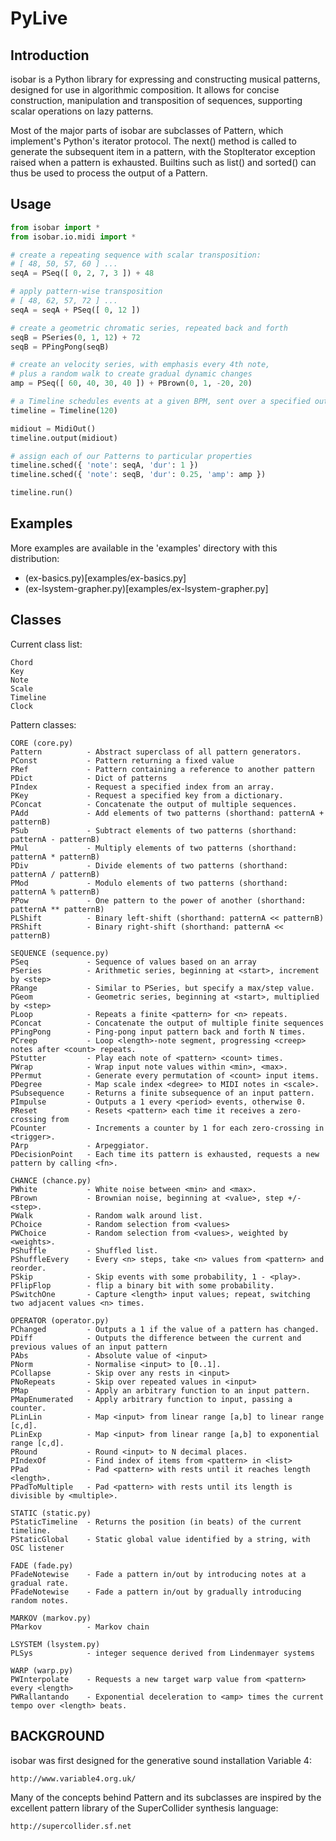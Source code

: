 # PyLive

## Introduction

isobar is a Python library for expressing and constructing musical patterns,
designed for use in algorithmic composition. It allows for concise construction,
manipulation and transposition of sequences, supporting scalar operations on
lazy patterns.

Most of the major parts of isobar are subclasses of Pattern, which implement's
Python's iterator protocol. The next() method is called to generate the
subsequent item in a pattern, with the StopIterator exception raised when a
pattern is exhausted. Builtins such as list() and sorted() can thus be used to
process the output of a Pattern.

## Usage

```python
from isobar import *
from isobar.io.midi import *

# create a repeating sequence with scalar transposition:
# [ 48, 50, 57, 60 ] ...
seqA = PSeq([ 0, 2, 7, 3 ]) + 48

# apply pattern-wise transposition
# [ 48, 62, 57, 72 ] ...
seqA = seqA + PSeq([ 0, 12 ])

# create a geometric chromatic series, repeated back and forth
seqB = PSeries(0, 1, 12) + 72
seqB = PPingPong(seqB)

# create an velocity series, with emphasis every 4th note,
# plus a random walk to create gradual dynamic changes
amp = PSeq([ 60, 40, 30, 40 ]) + PBrown(0, 1, -20, 20)

# a Timeline schedules events at a given BPM, sent over a specified output
timeline = Timeline(120)

midiout = MidiOut()
timeline.output(midiout)

# assign each of our Patterns to particular properties
timeline.sched({ 'note': seqA, 'dur': 1 })
timeline.sched({ 'note': seqB, 'dur': 0.25, 'amp': amp })

timeline.run()
```

## Examples

More examples are available in the 'examples' directory with this
distribution:

* (ex-basics.py)[examples/ex-basics.py]
* (ex-lsystem-grapher.py)[examples/ex-lsystem-grapher.py]

## Classes

Current class list:

    Chord
    Key
    Note
    Scale
    Timeline
    Clock

Pattern classes:


    CORE (core.py)
    Pattern          - Abstract superclass of all pattern generators.
    PConst           - Pattern returning a fixed value
    PRef             - Pattern containing a reference to another pattern
    PDict            - Dict of patterns
    PIndex           - Request a specified index from an array.
    PKey             - Request a specified key from a dictionary.
    PConcat          - Concatenate the output of multiple sequences.
    PAdd             - Add elements of two patterns (shorthand: patternA + patternB)
    PSub             - Subtract elements of two patterns (shorthand: patternA - patternB)
    PMul             - Multiply elements of two patterns (shorthand: patternA * patternB)
    PDiv             - Divide elements of two patterns (shorthand: patternA / patternB)
    PMod             - Modulo elements of two patterns (shorthand: patternA % patternB)
    PPow             - One pattern to the power of another (shorthand: patternA ** patternB)
    PLShift          - Binary left-shift (shorthand: patternA << patternB)
    PRShift          - Binary right-shift (shorthand: patternA << patternB)

    SEQUENCE (sequence.py)
    PSeq             - Sequence of values based on an array
    PSeries          - Arithmetic series, beginning at <start>, increment by <step>
    PRange           - Similar to PSeries, but specify a max/step value.
    PGeom            - Geometric series, beginning at <start>, multiplied by <step>
    PLoop            - Repeats a finite <pattern> for <n> repeats.
    PConcat          - Concatenate the output of multiple finite sequences
    PPingPong        - Ping-pong input pattern back and forth N times.
    PCreep           - Loop <length>-note segment, progressing <creep> notes after <count> repeats.
    PStutter         - Play each note of <pattern> <count> times.
    PWrap            - Wrap input note values within <min>, <max>.
    PPermut          - Generate every permutation of <count> input items.
    PDegree          - Map scale index <degree> to MIDI notes in <scale>.
    PSubsequence     - Returns a finite subsequence of an input pattern.
    PImpulse         - Outputs a 1 every <period> events, otherwise 0.
    PReset           - Resets <pattern> each time it receives a zero-crossing from
    PCounter         - Increments a counter by 1 for each zero-crossing in <trigger>.
    PArp             - Arpeggiator.
    PDecisionPoint   - Each time its pattern is exhausted, requests a new pattern by calling <fn>.

    CHANCE (chance.py)
    PWhite           - White noise between <min> and <max>.
    PBrown           - Brownian noise, beginning at <value>, step +/-<step>.
    PWalk            - Random walk around list.
    PChoice          - Random selection from <values>
    PWChoice         - Random selection from <values>, weighted by <weights>.
    PShuffle         - Shuffled list.
    PShuffleEvery    - Every <n> steps, take <n> values from <pattern> and reorder.
    PSkip            - Skip events with some probability, 1 - <play>.
    PFlipFlop        - flip a binary bit with some probability.
    PSwitchOne       - Capture <length> input values; repeat, switching two adjacent values <n> times.

    OPERATOR (operator.py)
    PChanged         - Outputs a 1 if the value of a pattern has changed.
    PDiff            - Outputs the difference between the current and previous values of an input pattern
    PAbs             - Absolute value of <input>
    PNorm            - Normalise <input> to [0..1].
    PCollapse        - Skip over any rests in <input>
    PNoRepeats       - Skip over repeated values in <input>
    PMap             - Apply an arbitrary function to an input pattern.
    PMapEnumerated   - Apply arbitrary function to input, passing a counter.
    PLinLin          - Map <input> from linear range [a,b] to linear range [c,d].
    PLinExp          - Map <input> from linear range [a,b] to exponential range [c,d].
    PRound           - Round <input> to N decimal places.
    PIndexOf         - Find index of items from <pattern> in <list>
    PPad             - Pad <pattern> with rests until it reaches length <length>.
    PPadToMultiple   - Pad <pattern> with rests until its length is divisible by <multiple>.

    STATIC (static.py)
    PStaticTimeline  - Returns the position (in beats) of the current timeline.
    PStaticGlobal    - Static global value identified by a string, with OSC listener

    FADE (fade.py)
    PFadeNotewise    - Fade a pattern in/out by introducing notes at a gradual rate.
    PFadeNotewise    - Fade a pattern in/out by gradually introducing random notes.

    MARKOV (markov.py)
    PMarkov          - Markov chain

    LSYSTEM (lsystem.py)
    PLSys            - integer sequence derived from Lindenmayer systems

    WARP (warp.py)
    PWInterpolate    - Requests a new target warp value from <pattern> every <length>
    PWRallantando    - Exponential deceleration to <amp> times the current tempo over <length> beats.


## BACKGROUND

isobar was first designed for the generative sound installation Variable 4:

    http://www.variable4.org.uk/

Many of the concepts behind Pattern and its subclasses are inspired by the
excellent pattern library of the SuperCollider synthesis language:

    http://supercollider.sf.net


